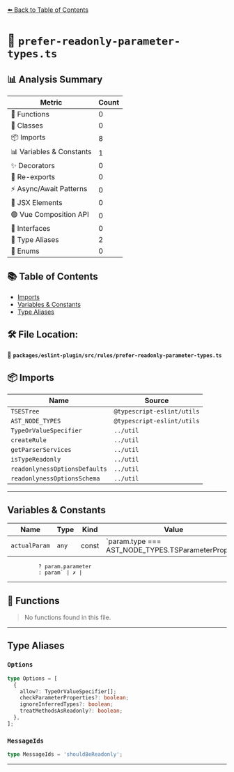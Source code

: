 [⬅️ Back to Table of Contents](../../../../index.md)

# 📄 `prefer-readonly-parameter-types.ts`

## 📊 Analysis Summary

| Metric | Count |
|--------|-------|
| 🔧 Functions | 0 |
| 🧱 Classes | 0 |
| 📦 Imports | 8 |
| 📊 Variables & Constants | 1 |
| ✨ Decorators | 0 |
| 🔄 Re-exports | 0 |
| ⚡ Async/Await Patterns | 0 |
| 💠 JSX Elements | 0 |
| 🟢 Vue Composition API | 0 |
| 📐 Interfaces | 0 |
| 📑 Type Aliases | 2 |
| 🎯 Enums | 0 |

## 📚 Table of Contents

- [Imports](#imports)
- [Variables & Constants](#variables-constants)
- [Type Aliases](#type-aliases)

## 🛠️ File Location:
📂 **`packages/eslint-plugin/src/rules/prefer-readonly-parameter-types.ts`**

## 📦 Imports

| Name | Source |
|------|--------|
| `TSESTree` | `@typescript-eslint/utils` |
| `AST_NODE_TYPES` | `@typescript-eslint/utils` |
| `TypeOrValueSpecifier` | `../util` |
| `createRule` | `../util` |
| `getParserServices` | `../util` |
| `isTypeReadonly` | `../util` |
| `readonlynessOptionsDefaults` | `../util` |
| `readonlynessOptionsSchema` | `../util` |


---

## Variables & Constants

| Name | Type | Kind | Value | Exported |
|------|------|------|-------|----------|
| `actualParam` | `any` | const | `param.type === AST_NODE_TYPES.TSParameterProperty
              ? param.parameter
              : param` | ✗ |


---

## 🔧 Functions

> No functions found in this file.


---

## Type Aliases

### `Options`

```ts
type Options = [
  {
    allow?: TypeOrValueSpecifier[];
    checkParameterProperties?: boolean;
    ignoreInferredTypes?: boolean;
    treatMethodsAsReadonly?: boolean;
  },
];
```

### `MessageIds`

```ts
type MessageIds = 'shouldBeReadonly';
```


---